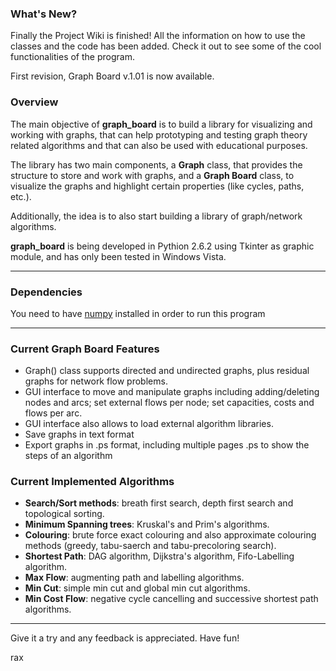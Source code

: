 ### What's New? ###
Finally the Project Wiki is finished! All the information on how to use the classes and the code has been added. Check it out to see some of the cool functionalities of the program.

First revision, Graph Board v.1.01 is now available.

### Overview ###
The main objective of **graph\_board** is to build a library for visualizing and working with graphs, that can help prototyping and testing graph theory related algorithms and that can also be used with educational purposes.

The library has two main components, a **Graph** class, that provides the structure to store and work with graphs, and a **Graph Board** class, to visualize the graphs and highlight certain properties (like cycles, paths, etc.).

Additionally, the idea is to also start building a library of graph/network algorithms.

**graph\_board** is being developed in Pythion 2.6.2 using Tkinter as graphic module, and has only been tested in Windows Vista.


---

### Dependencies ###
You need to have [numpy](http://numpy.scipy.org/) installed in order to run this program


---

### Current Graph Board Features ###

  * Graph() class supports directed and undirected graphs, plus residual graphs for network flow problems.
  * GUI interface to move and manipulate graphs including adding/deleting nodes and arcs; set external flows per node; set capacities, costs and flows per arc.
  * GUI interface also allows to load external algorithm libraries.
  * Save graphs in text format
  * Export graphs in .ps format, including multiple pages .ps to show the steps of an algorithm

### Current Implemented Algorithms ###

  * **Search/Sort methods**: breath first search, depth first search and topological sorting.
  * **Minimum Spanning trees**: Kruskal's and Prim's algorithms.
  * **Colouring**: brute force exact colouring and also approximate colouring methods (greedy, tabu-saerch and tabu-precoloring search).
  * **Shortest Path**: DAG algorithm, Dijkstra's algorithm, Fifo-Labelling algorithm.
  * **Max Flow**: augmenting path and labelling algorithms.
  * **Min Cut**: simple min cut and global min cut algorithms.
  * **Min Cost Flow**: negative cycle cancelling and successive shortest path algorithms.


---

Give it a try and any feedback is appreciated. Have fun!

rax